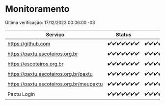 # Monitoramento

Última verificação: 17/12/2023 00:06:00 -03

|Serviço|Status|Últimas 24h|
|---|---|---|
|https://github.com|<span title="2023-12-10: OK=24">✔️</span><span title="2023-12-11: OK=24">✔️</span><span title="2023-12-12: OK=24">✔️</span><span title="2023-12-13: OK=24">✔️</span><span title="2023-12-14: OK=24">✔️</span><span title="2023-12-15: OK=24">✔️</span><span title="2023-12-16: OK=3">✔️</span>|<span title="16/12/2023 00:06:00 -03 : 200">✔️</span><span title="16/12/2023 01:07:00 -03 : 200">✔️</span><span title="16/12/2023 02:05:00 -03 : 200">✔️</span><span title="16/12/2023 03:07:00 -03 : 200">✔️</span><span title="16/12/2023 04:04:00 -03 : 200">✔️</span><span title="16/12/2023 05:07:00 -03 : 200">✔️</span><span title="16/12/2023 06:04:00 -03 : 200">✔️</span><span title="16/12/2023 07:05:00 -03 : 200">✔️</span><span title="16/12/2023 08:02:00 -03 : 200">✔️</span><span title="16/12/2023 09:10:00 -03 : 200">✔️</span><span title="16/12/2023 10:06:00 -03 : 200">✔️</span><span title="16/12/2023 11:06:00 -03 : 200">✔️</span><span title="16/12/2023 12:04:00 -03 : 200">✔️</span><span title="16/12/2023 13:07:00 -03 : 200">✔️</span><span title="16/12/2023 14:03:00 -03 : 200">✔️</span><span title="16/12/2023 15:07:00 -03 : 200">✔️</span><span title="16/12/2023 16:02:00 -03 : 200">✔️</span><span title="16/12/2023 17:06:00 -03 : 200">✔️</span><span title="16/12/2023 18:03:00 -03 : 200">✔️</span><span title="16/12/2023 19:04:00 -03 : 200">✔️</span><span title="16/12/2023 20:05:00 -03 : 200">✔️</span><span title="16/12/2023 21:34:00 -03 : 200">✔️</span><span title="16/12/2023 22:53:00 -03 : 200">✔️</span><span title="16/12/2023 23:22:00 -03 : 200">✔️</span><span title="17/12/2023 00:06:00 -03 : 200">✔️</span>|
|https://paxtu.escoteiros.org.br|<span title="2023-12-10: OK=24">✔️</span><span title="2023-12-11: OK=24">✔️</span><span title="2023-12-12: OK=24">✔️</span><span title="2023-12-13: OK=24">✔️</span><span title="2023-12-14: OK=24">✔️</span><span title="2023-12-15: OK=24">✔️</span><span title="2023-12-16: OK=3">✔️</span>|<span title="16/12/2023 00:06:00 -03 : 200">✔️</span><span title="16/12/2023 01:07:00 -03 : 200">✔️</span><span title="16/12/2023 02:05:00 -03 : 200">✔️</span><span title="16/12/2023 03:07:00 -03 : 200">✔️</span><span title="16/12/2023 04:04:00 -03 : 200">✔️</span><span title="16/12/2023 05:07:00 -03 : 200">✔️</span><span title="16/12/2023 06:04:00 -03 : 200">✔️</span><span title="16/12/2023 07:05:00 -03 : 200">✔️</span><span title="16/12/2023 08:02:00 -03 : 200">✔️</span><span title="16/12/2023 09:10:00 -03 : 200">✔️</span><span title="16/12/2023 10:06:00 -03 : 200">✔️</span><span title="16/12/2023 11:06:00 -03 : 200">✔️</span><span title="16/12/2023 12:04:00 -03 : 200">✔️</span><span title="16/12/2023 13:07:00 -03 : 200">✔️</span><span title="16/12/2023 14:03:00 -03 : 200">✔️</span><span title="16/12/2023 15:07:00 -03 : 200">✔️</span><span title="16/12/2023 16:02:00 -03 : 200">✔️</span><span title="16/12/2023 17:06:00 -03 : 200">✔️</span><span title="16/12/2023 18:03:00 -03 : 200">✔️</span><span title="16/12/2023 19:04:00 -03 : 200">✔️</span><span title="16/12/2023 20:05:00 -03 : 200">✔️</span><span title="16/12/2023 21:34:00 -03 : 200">✔️</span><span title="16/12/2023 22:53:00 -03 : 200">✔️</span><span title="16/12/2023 23:22:00 -03 : 200">✔️</span><span title="17/12/2023 00:06:00 -03 : 200">✔️</span>|
|https://escoteiros.org.br|<span title="2023-12-10: OK=24">✔️</span><span title="2023-12-11: OK=24">✔️</span><span title="2023-12-12: OK=24">✔️</span><span title="2023-12-13: OK=24">✔️</span><span title="2023-12-14: OK=24">✔️</span><span title="2023-12-15: OK=24">✔️</span><span title="2023-12-16: OK=3">✔️</span>|<span title="16/12/2023 00:06:00 -03 : 200">✔️</span><span title="16/12/2023 01:07:00 -03 : 200">✔️</span><span title="16/12/2023 02:05:00 -03 : 200">✔️</span><span title="16/12/2023 03:07:00 -03 : 200">✔️</span><span title="16/12/2023 04:04:00 -03 : 200">✔️</span><span title="16/12/2023 05:07:00 -03 : 200">✔️</span><span title="16/12/2023 06:04:00 -03 : 200">✔️</span><span title="16/12/2023 07:05:00 -03 : 200">✔️</span><span title="16/12/2023 08:02:00 -03 : 200">✔️</span><span title="16/12/2023 09:10:00 -03 : 200">✔️</span><span title="16/12/2023 10:06:00 -03 : 200">✔️</span><span title="16/12/2023 11:06:00 -03 : 200">✔️</span><span title="16/12/2023 12:04:00 -03 : 200">✔️</span><span title="16/12/2023 13:07:00 -03 : 200">✔️</span><span title="16/12/2023 14:03:00 -03 : 200">✔️</span><span title="16/12/2023 15:07:00 -03 : 200">✔️</span><span title="16/12/2023 16:02:00 -03 : 200">✔️</span><span title="16/12/2023 17:06:00 -03 : 200">✔️</span><span title="16/12/2023 18:03:00 -03 : 200">✔️</span><span title="16/12/2023 19:04:00 -03 : 200">✔️</span><span title="16/12/2023 20:05:00 -03 : 200">✔️</span><span title="16/12/2023 21:34:00 -03 : 200">✔️</span><span title="16/12/2023 22:53:00 -03 : 200">✔️</span><span title="16/12/2023 23:22:00 -03 : 200">✔️</span><span title="17/12/2023 00:06:00 -03 : 200">✔️</span>|
|https://paxtu.escoteiros.org.br/paxtu|<span title="2023-12-10: OK=24">✔️</span><span title="2023-12-11: OK=24">✔️</span><span title="2023-12-12: OK=24">✔️</span><span title="2023-12-13: OK=24">✔️</span><span title="2023-12-14: OK=24">✔️</span><span title="2023-12-15: OK=24">✔️</span><span title="2023-12-16: OK=3">✔️</span>|<span title="16/12/2023 00:06:00 -03 : 200">✔️</span><span title="16/12/2023 01:07:00 -03 : 200">✔️</span><span title="16/12/2023 02:05:00 -03 : 200">✔️</span><span title="16/12/2023 03:07:00 -03 : 200">✔️</span><span title="16/12/2023 04:04:00 -03 : 200">✔️</span><span title="16/12/2023 05:07:00 -03 : 200">✔️</span><span title="16/12/2023 06:04:00 -03 : 200">✔️</span><span title="16/12/2023 07:05:00 -03 : 200">✔️</span><span title="16/12/2023 08:02:00 -03 : 200">✔️</span><span title="16/12/2023 09:10:00 -03 : 200">✔️</span><span title="16/12/2023 10:06:00 -03 : 200">✔️</span><span title="16/12/2023 11:06:00 -03 : 200">✔️</span><span title="16/12/2023 12:04:00 -03 : 200">✔️</span><span title="16/12/2023 13:07:00 -03 : 200">✔️</span><span title="16/12/2023 14:03:00 -03 : 200">✔️</span><span title="16/12/2023 15:07:00 -03 : 200">✔️</span><span title="16/12/2023 16:02:00 -03 : 200">✔️</span><span title="16/12/2023 17:06:00 -03 : 200">✔️</span><span title="16/12/2023 18:03:00 -03 : 200">✔️</span><span title="16/12/2023 19:04:00 -03 : 200">✔️</span><span title="16/12/2023 20:05:00 -03 : 200">✔️</span><span title="16/12/2023 21:34:00 -03 : 200">✔️</span><span title="16/12/2023 22:53:00 -03 : 200">✔️</span><span title="16/12/2023 23:22:00 -03 : 200">✔️</span><span title="17/12/2023 00:06:00 -03 : 200">✔️</span>|
|https://paxtu.escoteiros.org.br/meupaxtu|<span title="2023-12-10: OK=24">✔️</span><span title="2023-12-11: OK=24">✔️</span><span title="2023-12-12: OK=24">✔️</span><span title="2023-12-13: OK=24">✔️</span><span title="2023-12-14: OK=24">✔️</span><span title="2023-12-15: OK=24">✔️</span><span title="2023-12-16: OK=3">✔️</span>|<span title="16/12/2023 00:06:00 -03 : 200">✔️</span><span title="16/12/2023 01:07:00 -03 : 200">✔️</span><span title="16/12/2023 02:05:00 -03 : 200">✔️</span><span title="16/12/2023 03:07:00 -03 : 200">✔️</span><span title="16/12/2023 04:04:00 -03 : 200">✔️</span><span title="16/12/2023 05:07:00 -03 : 200">✔️</span><span title="16/12/2023 06:04:00 -03 : 200">✔️</span><span title="16/12/2023 07:05:00 -03 : 200">✔️</span><span title="16/12/2023 08:02:00 -03 : 200">✔️</span><span title="16/12/2023 09:10:00 -03 : 200">✔️</span><span title="16/12/2023 10:06:00 -03 : 200">✔️</span><span title="16/12/2023 11:06:00 -03 : 200">✔️</span><span title="16/12/2023 12:04:00 -03 : 200">✔️</span><span title="16/12/2023 13:07:00 -03 : 200">✔️</span><span title="16/12/2023 14:03:00 -03 : 200">✔️</span><span title="16/12/2023 15:07:00 -03 : 200">✔️</span><span title="16/12/2023 16:02:00 -03 : 200">✔️</span><span title="16/12/2023 17:06:00 -03 : 200">✔️</span><span title="16/12/2023 18:03:00 -03 : 200">✔️</span><span title="16/12/2023 19:04:00 -03 : 200">✔️</span><span title="16/12/2023 20:05:00 -03 : 200">✔️</span><span title="16/12/2023 21:34:00 -03 : 200">✔️</span><span title="16/12/2023 22:53:00 -03 : 200">✔️</span><span title="16/12/2023 23:22:00 -03 : 200">✔️</span><span title="17/12/2023 00:06:00 -03 : 200">✔️</span>|
|Paxtu Login|<span title="2023-12-10: OK=24">✔️</span><span title="2023-12-11: OK=24">✔️</span><span title="2023-12-12: OK=24">✔️</span><span title="2023-12-13: OK=24">✔️</span><span title="2023-12-14: OK=24">✔️</span><span title="2023-12-15: OK=24">✔️</span><span title="2023-12-16: OK=3">✔️</span>|<span title="16/12/2023 00:06:00 -03 : 200">✔️</span><span title="16/12/2023 01:07:00 -03 : 200">✔️</span><span title="16/12/2023 02:05:00 -03 : 200">✔️</span><span title="16/12/2023 03:07:00 -03 : 200">✔️</span><span title="16/12/2023 04:04:00 -03 : 200">✔️</span><span title="16/12/2023 05:07:00 -03 : 200">✔️</span><span title="16/12/2023 06:04:00 -03 : 200">✔️</span><span title="16/12/2023 07:05:00 -03 : 200">✔️</span><span title="16/12/2023 08:02:00 -03 : 200">✔️</span><span title="16/12/2023 09:10:00 -03 : 200">✔️</span><span title="16/12/2023 10:06:00 -03 : 200">✔️</span><span title="16/12/2023 11:06:00 -03 : 200">✔️</span><span title="16/12/2023 12:04:00 -03 : 200">✔️</span><span title="16/12/2023 13:07:00 -03 : 200">✔️</span><span title="16/12/2023 14:03:00 -03 : 200">✔️</span><span title="16/12/2023 15:07:00 -03 : 200">✔️</span><span title="16/12/2023 16:03:00 -03 : 200">✔️</span><span title="16/12/2023 17:06:00 -03 : 200">✔️</span><span title="16/12/2023 18:03:00 -03 : 200">✔️</span><span title="16/12/2023 19:04:00 -03 : 200">✔️</span><span title="16/12/2023 20:05:00 -03 : 200">✔️</span><span title="16/12/2023 21:34:00 -03 : 200">✔️</span><span title="16/12/2023 22:53:00 -03 : 200">✔️</span><span title="16/12/2023 23:22:00 -03 : 200">✔️</span><span title="17/12/2023 00:06:00 -03 : 200">✔️</span>|
